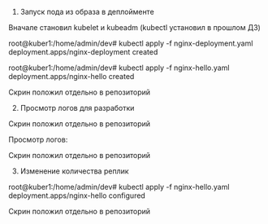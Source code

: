 1. Запуск пода из образа в деплойменте

Вначале становил kubelet и kubeadm (kubectl установил в прошлом ДЗ) 


root@kuber1:/home/admin/dev#  kubectl apply -f nginx-deployment.yaml
deployment.apps/nginx-deployment created

root@kuber1:/home/admin/dev# kubectl apply -f nginx-hello.yaml
deployment.apps/nginx-hello created

Скрин положил отдельно в репозиторий 

2. Просмотр логов для разработки

Скрин положил отдельно в репозиторий 

Просмотр логов: 

Скрин положил отдельно в репозиторий 



3. Изменение количества реплик

root@kuber1:/home/admin/dev# kubectl apply -f nginx-hello.yaml
deployment.apps/nginx-hello configured

Скрин положил отдельно в репозиторий 
